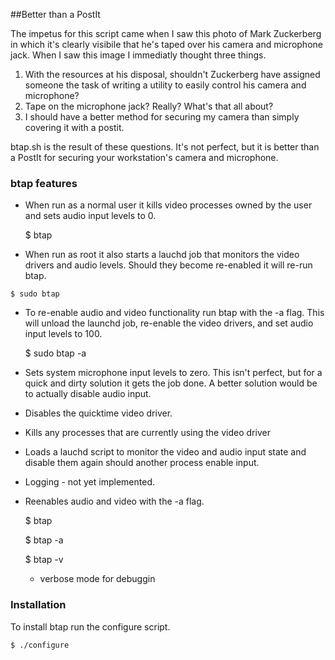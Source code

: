 ##Better than a PostIt

The impetus for this script came when I saw this photo of Mark Zuckerberg in which it's clearly visibile that he's taped over his camera and microphone jack.  When I saw this image I immediatly thought three things.

  1. With the resources at his disposal, shouldn't Zuckerberg have assigned someone the task of writing a utility to easily control his camera and microphone?
  2. Tape on the microphone jack?  Really?  What's that all about?
  3. I should have a better method for securing my camera than simply covering it with a postit.

btap.sh is the result of these questions. It's not perfect, but it is better than a PostIt for securing your workstation's camera and microphone.

### btap features

  * When run as a normal user it kills video processes owned by the user and sets audio input levels to 0.

    $ btap

  *  When run as root it also starts a lauchd job that monitors the video drivers and audio levels.  Should they become re-enabled it will re-run btap.
      
    $ sudo btap

  * To re-enable audio and video functionality run btap with the -a flag.  This will unload the launchd job, re-enable the video drivers, and set audio input levels to 100.

    $ sudo btap -a

  * Sets system microphone input levels to zero.  This isn't perfect, but for a quick and dirty solution it gets the job done.  A better solution would be to actually disable audio input.
  * Disables the quicktime video driver.
  * Kills any processes that are currently using the video driver
  * Loads a lauchd script to monitor the video and audio input state and disable them again should another process enable input.
  * Logging  - not yet implemented. <needs descripton>
  * Reenables audio and video with the -a flag.
 
    $ btap 

    $ btap -a 

    $ btap -v
      * verbose mode for debuggin 

### Installation

To install btap run the configure script.

    $ ./configure
    
